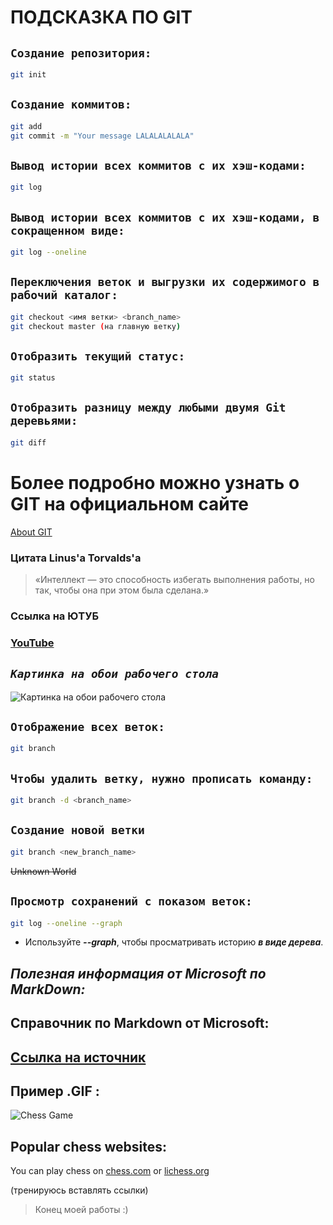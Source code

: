 # **ПОДСКАЗКА ПО GIT**

## ``Создание репозитория:``
```sh
git init
```

## ``Создание коммитов:``
```sh
git add
git commit -m "Your message LALALALALALA"
```

## ``Вывод истории всех коммитов с их хэш-кодами:``
```sh
git log
```
## ``Вывод истории всех коммитов с их хэш-кодами, в сокращенном виде:``

```sh
git log --oneline
```

## ``Переключения веток и выгрузки их содержимого в рабочий каталог:``
```sh
git checkout <имя ветки> <branch_name>
git checkout master (на главную ветку)
```

## ``Отобразить текущий статус:``
```sh
git status
```

## ``Отобразить разницу между любыми двумя Git деревьями:``

```sh
git diff
```
# Более подробно можно узнать о GIT на официальном сайте

[About GIT](https://git-scm.com/book/ru/v2/%D0%9F%D1%80%D0%B8%D0%BB%D0%BE%D0%B6%D0%B5%D0%BD%D0%B8%D0%B5-C%3A-%D0%9A%D0%BE%D0%BC%D0%B0%D0%BD%D0%B4%D1%8B-Git-%D0%9A%D0%BB%D0%BE%D0%BD%D0%B8%D1%80%D0%BE%D0%B2%D0%B0%D0%BD%D0%B8%D0%B5-%D0%B8-%D1%81%D0%BE%D0%B7%D0%B4%D0%B0%D0%BD%D0%B8%D0%B5-%D1%80%D0%B5%D0%BF%D0%BE%D0%B7%D0%B8%D1%82%D0%BE%D1%80%D0%B8%D0%B5%D0%B2 "Git Instructions")

### Цитата Linus'a Torvalds'a 
>«Интеллект — это способность избегать выполнения работы, но так, чтобы она при этом была сделана.»

### **Ссылка на ЮТУБ**
### **[YouTube](https://www.youtube.com/ "YouTube")**

## *``Картинка на обои рабочего стола``*
![Картинка на обои рабочего стола](ozero_temnyj_noch_152415_3840x2400.jpg)

## ``Отображение всех веток:``

```sh
git branch
```

## ``Чтобы удалить ветку, нужно прописать команду:``

```sh
git branch -d <branch_name>
```

## ``Создание новой ветки``

```sh
git branch <new_branch_name>
```

~~Unknown World~~


## ``Просмотр сохранений с показом веток:``
```sh
git log --oneline --graph
```
* Используйте **_--graph_**, чтобы просматривать историю __*в виде дерева*__.

## _Полезная информация от Microsoft по MarkDown:_

## Справочник по Markdown от Microsoft:

## [**Ссылка на источник**](https://docs.microsoft.com/ru-ru/contribute/markdown-reference)

## Пример .GIF :
![Chess Game](board.gif)
## Popular chess websites:
You can play chess on [chess.com](https://www.chess.com/) or [lichess.org](https://lichess.org/)

(тренируюсь вставлять ссылки)

>Конец моей работы :)